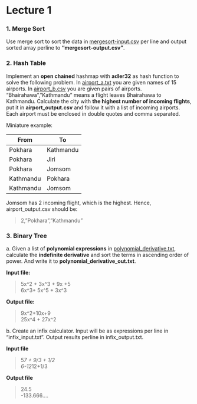 # Lecture 1

### 1. Merge Sort
Use merge sort to sort the data in [mergesort-input.csv](https://github.com/IT-Club-Pulchowk/Advanced-C-Workshop-Samples/blob/main/Lecture-2/mergesort_input.csv) per line and output sorted array perline to **“mergesort-output.csv”**.

### 2. Hash Table
Implement an **open chained** hashmap with **adler32** as hash function to solve the following problem.
In [airport_a.txt](https://github.com/IT-Club-Pulchowk/Advanced-C-Workshop-Samples/blob/main/Lecture-2/airport_b.csv) you are given names of 15 airports. In [airport_b.csv](https://github.com/IT-Club-Pulchowk/Advanced-C-Workshop-Samples/blob/main/Lecture-2/airport_a.csv) you are given pairs of airports.
“Bhairahawa”,”Kathmandu” means a flight leaves Bhairahawa to Kathmandu. Calculate the city with **the highest number of incoming flights**, put it in **airport_output.csv** and follow it with a list of incoming airports. Each airport must be enclosed in double quotes and comma separated.


 Miniature example:

| From     |To |
|-----------|------------|
| Pokhara   | Kathmandu  |
| Pokhara   | Jiri       |
| Pokhara   | Jomsom     |
| Kathmandu | Pokhara    |
| Kathmandu | Jomsom     |


Jomsom has 2 incoming flight, which is the highest. Hence, airport_output.csv should be:
> 2,”Pokhara”,”Kathmandu”


### 3. Binary Tree

a. Given a list of **polynomial expressions** in [polynomial_derivative.txt](https://github.com/IT-Club-Pulchowk/Advanced-C-Workshop-Samples/blob/main/Lecture-2/polynomial_derivative.csv), calculate the **indefinite derivative** and sort the terms in ascending order of power. And write it to **polynomial_derivative_out.txt**.


**Input file:**

> 5x^2 + 3x^3 + 9x +5\
> 6x^3+ 5x^5 + 3x^3


**Output file:**

> 9x^2+10x+9\
> 25x^4 + 27x^2

b. Create an infix calculator. Input will be as expressions per line in “infix_input.txt”. Output results perline in infix_output.txt.

**Input file**
> 5*7 + 9/3 + 1/2\
> 6-12*12+1/3

**Output file**
> 24.5\
> -133.666….
